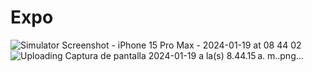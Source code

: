 # Expo 
![Simulator Screenshot - iPhone 15 Pro Max - 2024-01-19 at 08 44 02](https://github.com/Wilson8jsn/my-app-task-in-class/assets/115800617/490ac338-872b-480f-a0e6-f59c3b962ce3)
![Uploading Captura de pantalla 2024-01-19 a la(s) 8.44.15 a. m..png…]()
